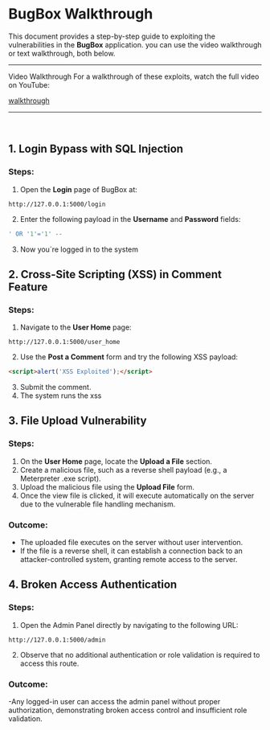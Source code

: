 # BugBox  Walkthrough

This document provides a step-by-step guide to exploiting the vulnerabilities in the **BugBox** application. you can use the video walkthrough or text walkthrough, both below.

---


Video Walkthrough
For a walkthrough of these exploits, watch the full video on YouTube:

[walkthrough](https://youtu.be/jAbmPTjACf0)

---
&nbsp;&nbsp;&nbsp;&nbsp;

## 1. Login Bypass with SQL Injection

### Steps:
1. Open the **Login** page of BugBox at:
```arduino
http://127.0.0.1:5000/login
```
2. Enter the following payload in the **Username** and **Password** fields:
```sql
' OR '1'='1' --
```
3. Now you`re logged in to the system




## 2. Cross-Site Scripting (XSS) in Comment Feature

### Steps:
1. Navigate to the **User Home** page:
```arduino
http://127.0.0.1:5000/user_home
```
2. Use the **Post a Comment** form and try the following XSS payload:
```html
<script>alert('XSS Exploited');</script>
```
3. Submit the comment.
4. The system runs the xss

## 3. File Upload Vulnerability

### Steps:
1. On the **User Home** page, locate the **Upload a File** section.
2. Create a malicious file, such as a reverse shell payload (e.g., a Meterpreter .exe script).
3. Upload the malicious file using the **Upload File** form.
4. Once the view file is clicked, it will execute automatically on the server due to the vulnerable file handling mechanism.

### Outcome:
- The uploaded file executes on the server without user intervention.
- If the file is a reverse shell, it can establish a connection back to an attacker-controlled system, granting remote access to the server.


## 4. Broken Access Authentication

### Steps:
1. Open the Admin Panel directly by navigating to the following URL:

```arduino
http://127.0.0.1:5000/admin
```
2. Observe that no additional authentication or role validation is required to access this route.

### Outcome:
-Any logged-in user can access the admin panel without proper authorization, demonstrating broken access control and insufficient role validation.



